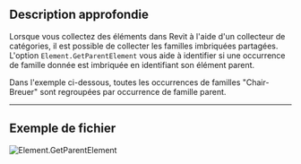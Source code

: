## Description approfondie
Lorsque vous collectez des éléments dans Revit à l'aide d'un collecteur de catégories, il est possible de collecter les familles imbriquées partagées. L'option `Element.GetParentElement` vous aide à identifier si une occurrence de famille donnée est imbriquée en identifiant son élément parent.

Dans l'exemple ci-dessous, toutes les occurrences de familles "Chair-Breuer" sont regroupées par occurrence de famille parent.
___
## Exemple de fichier

![Element.GetParentElement](./Revit.Elements.Element.GetParentElement_img.jpg)
